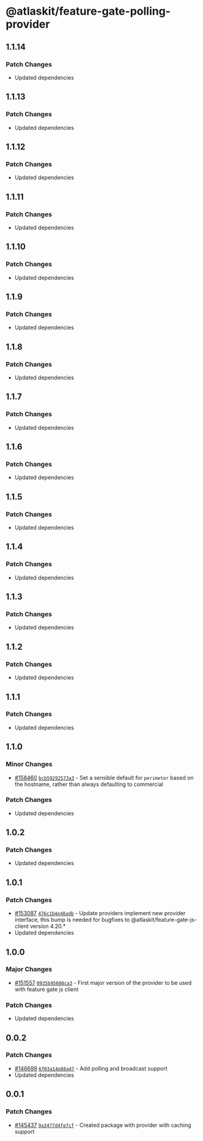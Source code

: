 # @atlaskit/feature-gate-polling-provider

## 1.1.14

### Patch Changes

- Updated dependencies

## 1.1.13

### Patch Changes

- Updated dependencies

## 1.1.12

### Patch Changes

- Updated dependencies

## 1.1.11

### Patch Changes

- Updated dependencies

## 1.1.10

### Patch Changes

- Updated dependencies

## 1.1.9

### Patch Changes

- Updated dependencies

## 1.1.8

### Patch Changes

- Updated dependencies

## 1.1.7

### Patch Changes

- Updated dependencies

## 1.1.6

### Patch Changes

- Updated dependencies

## 1.1.5

### Patch Changes

- Updated dependencies

## 1.1.4

### Patch Changes

- Updated dependencies

## 1.1.3

### Patch Changes

- Updated dependencies

## 1.1.2

### Patch Changes

- Updated dependencies

## 1.1.1

### Patch Changes

- Updated dependencies

## 1.1.0

### Minor Changes

- [#158460](https://stash.atlassian.com/projects/CONFCLOUD/repos/confluence-frontend/pull-requests/158460)
  [`bcb59292573a3`](https://stash.atlassian.com/projects/CONFCLOUD/repos/confluence-frontend/commits/bcb59292573a3) -
  Set a sensible default for `perimeter` based on the hostname, rather than always defaulting to
  commercial

### Patch Changes

- Updated dependencies

## 1.0.2

### Patch Changes

- Updated dependencies

## 1.0.1

### Patch Changes

- [#153087](https://stash.atlassian.com/projects/CONFCLOUD/repos/confluence-frontend/pull-requests/153087)
  [`476c1b4e48adb`](https://stash.atlassian.com/projects/CONFCLOUD/repos/confluence-frontend/commits/476c1b4e48adb) -
  Update providers implement new provider interface, this bump is needed for bugfixes to
  @atlaskit/feature-gate-js-client version 4.20.\*
- Updated dependencies

## 1.0.0

### Major Changes

- [#151557](https://stash.atlassian.com/projects/CONFCLOUD/repos/confluence-frontend/pull-requests/151557)
  [`0935b95608ca3`](https://stash.atlassian.com/projects/CONFCLOUD/repos/confluence-frontend/commits/0935b95608ca3) -
  First major version of the provider to be used with feature gate js client

### Patch Changes

- Updated dependencies

## 0.0.2

### Patch Changes

- [#146698](https://stash.atlassian.com/projects/CONFCLOUD/repos/confluence-frontend/pull-requests/146698)
  [`6f03a14e88a47`](https://stash.atlassian.com/projects/CONFCLOUD/repos/confluence-frontend/commits/6f03a14e88a47) -
  Add polling and broadcast support
- Updated dependencies

## 0.0.1

### Patch Changes

- [#145437](https://stash.atlassian.com/projects/CONFCLOUD/repos/confluence-frontend/pull-requests/145437)
  [`9a3477d4fe7cf`](https://stash.atlassian.com/projects/CONFCLOUD/repos/confluence-frontend/commits/9a3477d4fe7cf) -
  Created package with provider with caching support
